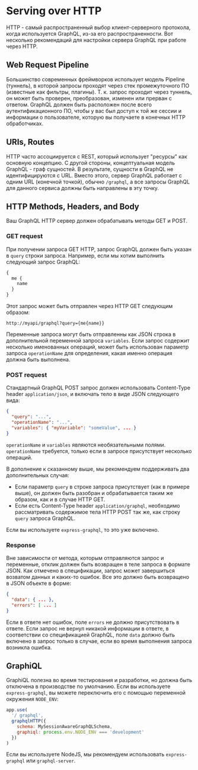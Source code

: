 # Serving over HTTP

HTTP - самый распространенный выбор клиент-серверного протокола, когда используется GraphQL, из-за его распространенности. Вот несколько рекомендаций для настройки сервера GraphQL при работе через HTTP.

## Web Request Pipeline

Большинство современных фреймворков использует модель Pipeline (туннель), в которой запросы проходят через стек промежуточного ПО (известные как фильтры, плагины). Т. к. запрос проходит через туннель, он может быть проверен, преобразован, изменен или прерван с ответом. GraphQL должен быть расположен после всего аутентификационного ПО, чтобы у вас был доступ к той же сессии и информации о пользователе, которую вы получаете в конечных HTTP обработчиках.

## URIs, Routes

HTTP часто ассоциируется с REST, который использует "ресурсы" как основную концепцию. С другой стороны, концептуальная модель GraphQL - граф сущностей. В результате, сущности в GraphQL не идентифицируются с URL. Вместо этого, сервер GraphQL работает с одним URL (конечной точкой), обычно `/graphql`, а все запросы GraphQL для данного сервиса должны быть направлены в эту точку.

## HTTP Methods, Headers, and Body

Ваш GraphQL HTTP сервер должен обрабатывать методы GET и POST.

### GET request

При получении запроса GET HTTP, запрос GraphQL должен быть указан в `query` строки запроса. Например, если мы хотим выполнить следующий запрос GraphQL:

```graphql
{
  me {
    name
  }
}
```

Этот запрос может быть отправлен через HTTP GET следующим образом:

```
http://myapi/graphql?query={me{name}}
```

Переменные запроса могут быть отправленны как JSON строка в дополнительной переменной запроса `variables`. Если запрос содержит несколько именованных операций, может быть использован параметр запроса `operationName` для определения, какая именно операция должна быть выполнена.

### POST request

Стандартный GraphQL POST запрос должен использовать Content-Type header `application/json`, и включать тело в виде JSON следующего вида:

```json
{
  "query": "...",
  "operationName": "...",
  "variables": { "myVariable": "someValue", ... }
}
```

`operationName` и `variables` являются необязательными полями. `operationName` требуется, только если в запросе присутствует несколько операций.

В дополнение к сказанному выше, мы рекомендуем поддерживать два дополнительных случая:

- Если параметр `query` в строке запроса присутствует (как в примере выше), он должен быть разобран и обрабатывается таким же образом, как и в случае HTTP GET.
- Если есть Content-Type header `application/graphql`, необходимо рассматривать содержимое тела HTTP POST так же, как строку `query` запроса GraphQL.

Если вы используете `express-graphql`, то это уже включено.

### Response

Вне зависимости от метода, которым отправляются запрос и переменные, отклик должен быть возвращен в теле запроса в формате JSON. Как отмечено в спецификации, запрос может завершиться возватом данных и каких-то ошибок. Все это должно быть возвращено в JSON объекте в форме:

```json
{
  "data": { ... },
  "errors": [ ... ]
}
```

Если в ответе нет ошибок, поле `errors` не должно присутствовать в ответе. Если запрос не вернул никакой информации в ответе, в соответствии со спецификацией GraphQL, поле `data` должно быть включено в запрос только в случае, если во время выполнения запроса возникла ошибка.

## GraphiQL

GraphiQL полезна во время тестирования и разработки, но должна быть отключена в производстве по умолчанию. Если вы используете `express-graphql`, вы можете переключить его c помощью переменной окружения `NODE_ENV`:

```js
app.use(
  '/ graphql',
  graphqlHTTP({
    schema: MySessionAwareGraphQLSchema,
    graphiql: process.env.NODE_ENV === 'development'
  })
)
```

Если вы используете NodeJS, мы рекомендуем использовать `express-graphql` или `graphql-server`.
